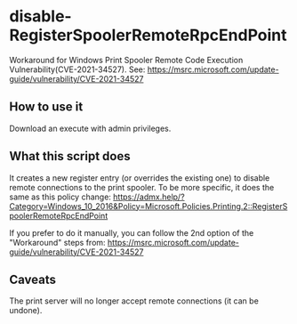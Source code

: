# disable-RegisterSpoolerRemoteRpcEndPoint
Workaround for Windows Print Spooler Remote Code Execution Vulnerability(CVE-2021-34527). See:
https://msrc.microsoft.com/update-guide/vulnerability/CVE-2021-34527

## How to use it
Download an execute with admin privileges.

## What this script does
It creates a new register entry (or overrides the existing one) to disable remote connections to the print spooler.
To be more specific, it does the same as this policy change:
https://admx.help/?Category=Windows_10_2016&Policy=Microsoft.Policies.Printing.2::RegisterSpoolerRemoteRpcEndPoint

If you prefer to do it manually, you can follow the 2nd option of the "Workaround" steps from:
https://msrc.microsoft.com/update-guide/vulnerability/CVE-2021-34527

## Caveats
The print server will no longer accept remote connections (it can be undone).
